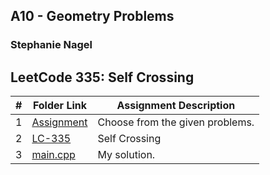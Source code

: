 ## A10 - Geometry Problems
### Stephanie Nagel

## LeetCode 335: Self Crossing

|  #  | Folder Link | Assignment Description |
| :-: | ----------- | ---------------------- |
| 1  |  [Assignment](https://github.com/rugbyprof/4883-Programming_Techniques/tree/master/Assignments/A10)     |   Choose from the given problems.    |
| 2 | [LC-335](https://leetcode.com/problems/self-crossing/description/?envType=problem-list-v2&envId=geometry) | Self Crossing |
| 3 | [main.cpp]() | My solution. |